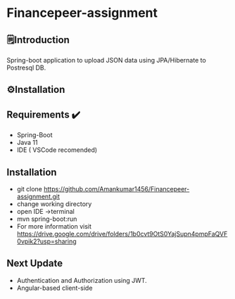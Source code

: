 # Financepeer-assignment
## 🗒️Introduction
Spring-boot application to upload JSON data using JPA/Hibernate to Postresql DB.
## ⚙️Installation
## Requirements ✔️
* Spring-Boot
* Java 11
* IDE ( VSCode recomended)
## Installation 
* git clone https://github.com/Amankumar1456/Financepeer-assignment.git
* change working directory 
* open IDE ->terminal 
* mvn spring-boot:run
* For more information visit https://drive.google.com/drive/folders/1b0cvt9OtS0YajSupn4pmpFaQVF0vpik2?usp=sharing
## Next Update 
* Authentication and Authorization using JWT.
* Angular-based client-side 
